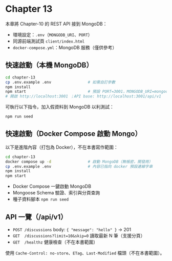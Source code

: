 # Chapter 13

本章將 Chapter-10 的 REST API 接到 MongoDB：

- 環境設定：`.env`（`MONGODB_URI`、`PORT`）
- 同源前端測試頁 `client/index.html`
- `docker-compose.yml`：MongoDB 服務（僅供參考）

## 快速啟動（本機 MongoDB）

```bash
cd chapter-13
cp .env.example .env                # 如需自訂參數
npm install
npm start                           # 預設 PORT=3001，MONGODB_URI=mongodb://localhost:27017/nochat
# 開啟 http://localhost:3001 ；API base: http://localhost:3001/api/v1
```

可執行以下指令，加入假資料到 MongoDB 以利測試：

```bash
npm run seed
```

## 快速啟動（Docker Compose 啟動 Mongo）

以下是進階內容（打包為 Docker），不在本書寫作範圍：

```bash
cd chapter-13
docker compose up -d                # 啟動 MongoDB（無帳密，開發用）
cp .env.example .env                # 內容已指向 docker 預設連線字串
npm install
npm start
```

- Docker Compose 一鍵啟動 MongoDB
- Mongoose Schema 驗證、索引與分頁查詢
- 種子資料腳本 `npm run seed`

## API 一覽（/api/v1）

- `POST /discussions` body: `{ "message": "hello" }` → 201
- `GET  /discussions?limit=10&skip=0` 讀取最新 N 筆（支援分頁）
- `GET  /healthz` 健康檢查（不在本書範圍）

使用 `Cache-Control: no-store`、`ETag`、`Last-Modified` 檔頭（不在本書範圍）。


